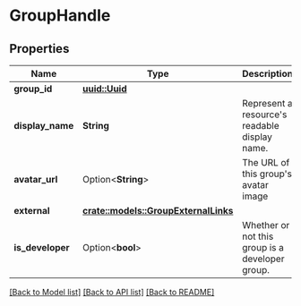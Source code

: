 # GroupHandle

## Properties

Name | Type | Description | Notes
------------ | ------------- | ------------- | -------------
**group_id** | [**uuid::Uuid**](uuid::Uuid.md) |  | 
**display_name** | **String** | Represent a resource's readable display name. | 
**avatar_url** | Option<**String**> | The URL of this group's avatar image | [optional]
**external** | [**crate::models::GroupExternalLinks**](GroupExternalLinks.md) |  | 
**is_developer** | Option<**bool**> | Whether or not this group is a developer group. | [optional]

[[Back to Model list]](../README.md#documentation-for-models) [[Back to API list]](../README.md#documentation-for-api-endpoints) [[Back to README]](../README.md)


